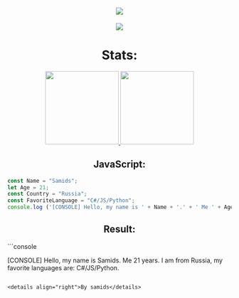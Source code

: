 <h1 align="center">
  <a href="https://git.io/typing-svg">
    <img src="https://readme-typing-svg.herokuapp.com/?lines=Hello,+Guest!;My+name+is+samids.;Welcome+to+my+profile!&center=true&size=27">
  </a>
</h1>

<p align="center">
  <a href="#">
    <img align="center" src="https://github-profile-trophy.vercel.app/?username=samids&theme=monokai&column=8&no-frame=true&no-bg=true">
  </a>
</p>

<h3>

<h1 align="center">Stats: </h1>

<p align="center">
  <a href="#">
    <img src="https://github-readme-stats.vercel.app/api?username=samids&show_icons=true&bg_color=0d1117&text_color=FFF&border_color=444" height="165">
    <img src="https://github-readme-stats.vercel.app/api/top-langs/?username=samids&show_icons=true&bg_color=0d1117&text_color=FFF&border_color=444" height="165">
  </a>
</p>
  
<h2 align="center">JavaScript: </h2>
  
  ```javascript
const Name = "Samids";
let Age = 21;
const Country = "Russia";
const FavoriteLanguage = "C#/JS/Python";
console.log ('[CONSOLE] Hello, my name is ' + Name + '.' + ' Me ' + Age + ' years. I am from ' + Country + ', my favorite languages are: ' + FavoriteLanguage + '.')
  
```
  <h2 align="center">Result: </h2>
  ```console
  
  [CONSOLE] Hello, my name is Samids. Me 21 years. I am from Russia, my favorite languages are: C#/JS/Python.
```
  
<details align="right">By samids</details>
  
